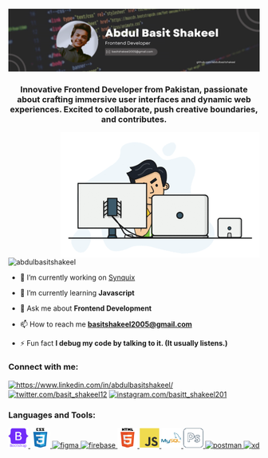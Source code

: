 ![logo](https://github.com/abdulbasitshakeel/abdulbasitshakeel/blob/main/Black%20Minimal%20Business%20Personal%20Profile%20Linkedin%20Banner.png)
<h3 align="center">Innovative Frontend Developer from Pakistan, passionate about crafting immersive user interfaces and dynamic web experiences. Excited to collaborate, push creative boundaries, and contributes.</h3>
<img align="right" alt="coding" width="400" src="https://raw.githubusercontent.com/tarunrajput/tarunrajput/main/profile.gif">
<p align="left"> <img src="https://komarev.com/ghpvc/?username=abdulbasitshakeel&label=Profile%20views&color=0e75b6&style=flat" alt="abdulbasitshakeel" /> </p>

- 🔭 I’m currently working on [Synquix](https://www.synquix.com/)

- 🌱 I’m currently learning **Javascript**

- 💬 Ask me about **Frontend Development**

- 📫 How to reach me **basitshakeel2005@gmail.com**

- ⚡ Fun fact **I debug my code by talking to it. (It usually listens.)**

<h3 align="left">Connect with me:</h3>
<p align="left">
<a href="https://www.linkedin.com/in/abdulbasitshakeel/" target="blank"><img align="center" src="https://raw.githubusercontent.com/rahuldkjain/github-profile-readme-generator/master/src/images/icons/Social/linked-in-alt.svg" alt="https://www.linkedin.com/in/abdulbasitshakeel/" height="30" width="40" /></a>
<a href="https://twitter.com/basit_shakeel12" target="blank"><img align="center" src="https://raw.githubusercontent.com/rahuldkjain/github-profile-readme-generator/master/src/images/icons/Social/twitter.svg" alt="twitter.com/basit_shakeel12" height="30" width="40" /></a>
<a href="https://instagram.com/basitt_shakeel201" target="blank"><img align="center" src="https://raw.githubusercontent.com/rahuldkjain/github-profile-readme-generator/master/src/images/icons/Social/instagram.svg" alt="instagram.com/basitt_shakeel201" height="30" width="40" /></a>

</p>

<h3 align="left">Languages and Tools:</h3>
<p align="left"> <a href="https://getbootstrap.com" target="_blank" rel="noreferrer"> <img src="https://raw.githubusercontent.com/devicons/devicon/master/icons/bootstrap/bootstrap-plain-wordmark.svg" alt="bootstrap" width="40" height="40"/> </a> <a href="https://www.w3schools.com/css/" target="_blank" rel="noreferrer"> <img src="https://raw.githubusercontent.com/devicons/devicon/master/icons/css3/css3-original-wordmark.svg" alt="css3" width="40" height="40"/> </a> <a href="https://www.figma.com/" target="_blank" rel="noreferrer"> <img src="https://www.vectorlogo.zone/logos/figma/figma-icon.svg" alt="figma" width="40" height="40"/> </a> <a href="https://firebase.google.com/" target="_blank" rel="noreferrer"> <img src="https://www.vectorlogo.zone/logos/firebase/firebase-icon.svg" alt="firebase" width="40" height="40"/> </a> <a href="https://www.w3.org/html/" target="_blank" rel="noreferrer"> <img src="https://raw.githubusercontent.com/devicons/devicon/master/icons/html5/html5-original-wordmark.svg" alt="html5" width="40" height="40"/> </a> <a href="https://developer.mozilla.org/en-US/docs/Web/JavaScript" target="_blank" rel="noreferrer"> <img src="https://raw.githubusercontent.com/devicons/devicon/master/icons/javascript/javascript-original.svg" alt="javascript" width="40" height="40"/> </a> <a href="https://www.mysql.com/" target="_blank" rel="noreferrer"> <img src="https://raw.githubusercontent.com/devicons/devicon/master/icons/mysql/mysql-original-wordmark.svg" alt="mysql" width="40" height="40"/> </a> <a href="https://www.photoshop.com/en" target="_blank" rel="noreferrer"> <img src="https://raw.githubusercontent.com/devicons/devicon/master/icons/photoshop/photoshop-line.svg" alt="photoshop" width="40" height="40"/> </a> <a href="https://postman.com" target="_blank" rel="noreferrer"> <img src="https://www.vectorlogo.zone/logos/getpostman/getpostman-icon.svg" alt="postman" width="40" height="40"/> </a> <a href="https://www.adobe.com/products/xd.html" target="_blank" rel="noreferrer"> <img src="https://cdn.worldvectorlogo.com/logos/adobe-xd.svg" alt="xd" width="40" height="40"/> </a> </p>

